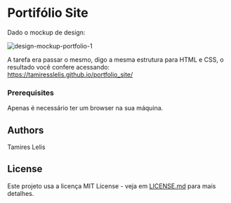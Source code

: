 
# Portifólio Site

Dado o mockup de design:

![design-mockup-portfolio-1](https://user-images.githubusercontent.com/11637487/39096046-a45bf14a-4620-11e8-87ce-dd90e0290975.png)

A tarefa era passar o mesmo, digo a mesma estrutura para HTML e CSS, o resultado você confere acessando:
https://tamiresslelis.github.io/portfolio_site/


### Prerequisites

Apenas é necessário ter um browser na sua máquina.

## Authors

Tamires Lelis

## License

Este projeto usa a licença MIT License - veja em [LICENSE.md](LICENSE.md) para mais detalhes.
